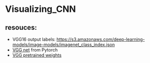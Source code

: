 # Visualizing_CNN
## resouces:
- VGG16 output labels: https://s3.amazonaws.com/deep-learning-models/image-models/imagenet_class_index.json
- [VGG net](https://pytorch.org/vision/stable/models/vgg.html) from Pytorch
- [VGG pretrained weights](https://pytorch.org/vision/stable/models/generated/torchvision.models.vgg16.html#torchvision.models.VGG16_Weights)
